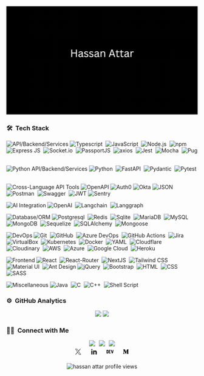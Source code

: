 <div align="center"><img src="./assets/preview.gif"/></div>

### 🛠 &nbsp;Tech Stack

<!-- JS API/Backend/Services -->
![API/Backend/Services](https://img.shields.io/badge/API/Backend/Services-c2d3f2?style=popout&logo=javascript&logoColor=05122A)
![Typescript](https://img.shields.io/badge/TypeScript-05122A?style=flat&logo=typescript&logoColor=white)&nbsp;
![JavaScript](https://img.shields.io/badge/-JavaScript-05122A?style=flat&logo=javascript&logoColor=white)&nbsp;
![Node.js](https://img.shields.io/badge/-Node.js-05122A?style=flat&logo=node.js&logoColor=white)&nbsp;
![npm](https://img.shields.io/badge/npm-05122A?style=flat&logo=npm&logoColor=white)&nbsp;
![Express JS](https://img.shields.io/badge/Express%20js-05122A?style=flat&logo=express&logoColor=white)&nbsp;
![Socket.io](https://img.shields.io/badge/Socket.io-05122A?&style=flat&logo=Socket.io&logoColor=white)&nbsp;
![PassportJS](https://img.shields.io/badge/PassportJS-05122A?style=flat&logo=passport&logoColor=white)&nbsp;
![axios](https://img.shields.io/badge/axios-05122A?&style=flat&logo=axios&logoColor=white)&nbsp;
![Jest](https://img.shields.io/badge/Jest-05122A?style=flat&logo=jest&logoColor=white)&nbsp;
![Mocha](https://img.shields.io/badge/Mocha-05122A?style=flat&logo=Mocha&logoColor=white)&nbsp;
![Pug](https://img.shields.io/badge/Pug-05122A?style=flat&logo=pug&logoColor=white)&nbsp;

<!-- Python API/Backend/Services -->
![Python API/Backend/Services](https://img.shields.io/badge/API/Backend/Services-c2d3f2?style=popout&logo=python&logoColor=05122A)
![Python](https://img.shields.io/badge/-Python-05122A?style=flat&logo=python&logoColor=white)&nbsp;
![FastAPI](https://img.shields.io/badge/-FastAPI-05122A?style=flat&logo=fastapi&logoColor=white)&nbsp;
![Pydantic](https://img.shields.io/badge/Pydantic-05122A?style=flat&logo=pydantic&logoColor=white)&nbsp;
![Pytest](https://img.shields.io/badge/Pytest-05122A?style=flat&logo=pytest&logoColor=white)&nbsp;

<!-- Cross-Language API Tools -->
![Cross-Language API Tools](https://img.shields.io/badge/Cross_Language_API_Tools-c2d3f2?style=popout)
![OpenAPI](https://img.shields.io/badge/OpenAPI-05122A?style=flat&logo=swagger&logoColor=white)
![Auth0](https://img.shields.io/badge/Auth0-05122A?style=flat&logo=auth0&logoColor=white)
![Okta](https://img.shields.io/badge/Okta-05122A?style=flat&logo=okta&logoColor=white)
![JSON](https://img.shields.io/badge/json-05122A?style=flat&logo=json&logoColor=white)&nbsp;
![Postman](https://img.shields.io/badge/Postman-05122A?style=flat&logo=Postman&logoColor=white)&nbsp;
![Swagger](https://img.shields.io/badge/Swagger-05122A?style=flat&logo=Swagger&logoColor=white)&nbsp;
![JWT](https://img.shields.io/badge/JWT-05122A?style=flat&logo=json&logoColor=white)
![Sentry](https://img.shields.io/badge/Sentry-05122A?style=flat&logo=sentry&logoColor=white)



<!-- AI integration -->
![AI Integration](https://img.shields.io/badge/AI_Integration-c2d3f2?style=popout)
![OpenAI](https://img.shields.io/badge/OpenAI-05122A?style=flat&logo=openai&logoColor=white)&nbsp;
![Langchain](https://img.shields.io/badge/Langchain-05122A?style=flat&logo=langchain&logoColor=white)&nbsp;
![Langgraph](https://img.shields.io/badge/Langgraph-05122A?style=flat&logo=langgraph&logoColor=white)&nbsp;

<!-- Database and ORM/ODM -->
![Database/ORM](https://img.shields.io/badge/Database/ORM-c2d3f2?style=popout)
![Postgresql](https://img.shields.io/badge/PostgreSQL-05122A?style=flat&logo=postgresql&logoColor=white)&nbsp;
![Redis](https://img.shields.io/badge/redis-05122A?&style=flat&logo=redis&logoColor=white)&nbsp;
![Sqlite](https://img.shields.io/badge/Sqlite-05122A?style=flat&logo=sqlite&logoColor=white)&nbsp;
![MariaDB](https://img.shields.io/badge/MariaDB-05122A?style=flat&logo=mariadb&logoColor=white)&nbsp;
![MySQL](https://img.shields.io/badge/MySQL-05122A?style=flat&logo=mysql&logoColor=white)&nbsp;
![MongoDB](https://img.shields.io/badge/MongoDB-05122A?style=flat&logo=mongodb&logoColor=white)&nbsp;
![Sequelize](https://img.shields.io/badge/Sequelize-05122A?style=flat&logo=Sequelize&logoColor=white)&nbsp;
![SQLAlchemy](https://img.shields.io/badge/SQLAlchemy-05122A?style=flat&logo=sqlalchemy&logoColor=white)&nbsp;
![Mongoose](https://img.shields.io/badge/Mongoose-05122A?style=flat&logo=mongoose&logoColor=white)&nbsp;

<!-- DevOps -->
![DevOps](https://img.shields.io/badge/DevOps-c2d3f2?style=popout)
![Git](https://img.shields.io/badge/-Git-05122A?style=flat&logo=git&logoColor=white)&nbsp;
![GitHub](https://img.shields.io/badge/-GitHub-05122A?style=flat&logo=github&logoColor=white)&nbsp;
![Azure DevOps](https://img.shields.io/badge/Azure_DevOps-05122A?style=flat&logo=azure-devops&logoColor=white)&nbsp;
![GitHub Actions](https://img.shields.io/badge/GitHub_Actions-05122A?style=flat&logo=github-actions&logoColor=white)&nbsp;
![Jira](https://img.shields.io/badge/Jira-05122A?style=flat&logo=Jira&logoColor=white)&nbsp;
![VirtualBox](https://img.shields.io/badge/VirtualBox-05122A?style=flat&logo=VirtualBox&logoColor=white)&nbsp;
![Kubernetes](https://img.shields.io/badge/Kubernetes-05122A?style=flat&logo=kubernetes&logoColor=white)&nbsp;
![Docker](https://img.shields.io/badge/Docker-05122A?style=flat&logo=docker&logoColor=white)&nbsp;
![YAML](https://img.shields.io/badge/YAML-05122A?style=flat&logo=yaml&logoColor=white)&nbsp;
![Cloudflare](https://img.shields.io/badge/Cloudflare-05122A?style=flat&logo=Cloudflare&logoColor=white)&nbsp;
![Cloudinary](https://img.shields.io/badge/Cloudinary-05122A?style=flat&logo=Cloudinary&logoColor=white)&nbsp;
![AWS](https://img.shields.io/badge/Amazon_AWS-05122A?style=flat&logo=amazonaws&logoColor=white)&nbsp;
![Azure](https://img.shields.io/badge/microsoft%20azure-05122A?style=flat&logo=microsoft-azure&logoColor=white)&nbsp;
![Google Cloud](https://img.shields.io/badge/Google_Cloud-05122A?style=flat&logo=google-cloud&logoColor=white)&nbsp;
![Heroku](https://img.shields.io/badge/Heroku-05122A?style=flat&logo=heroku&logoColor=white)&nbsp;

<!-- Frontend -->
![Frontend](https://img.shields.io/badge/Frontend-c2d3f2?style=popout)
![React](https://img.shields.io/badge/-React-05122A?style=flat&logo=react&logoColor=white)&nbsp;
![React-Router](https://img.shields.io/badge/React_Router-05122A?style=flat&logo=react-router&logoColor=white)&nbsp;
![NextJS](https://img.shields.io/badge/next%20js-05122A?style=flat&logo=nextdotjs&logoColor=white)&nbsp;
![Tailwind CSS](https://img.shields.io/badge/Tailwind_CSS-05122A?flat&logo=tailwind-css&logoColor=white)&nbsp;
![Material UI](https://img.shields.io/badge/Material%20UI-05122A?flat&logo=mui&logoColor=white)&nbsp;
![Ant Design](https://img.shields.io/badge/Ant_Design-05122A?style=flat&logo=antdesign&logoColor=white)
![jQuery](https://img.shields.io/badge/jQuery-05122A?style=flat&logo=jquery&logoColor=white)&nbsp;
![Bootstrap](https://img.shields.io/badge/-Bootstrap-05122A?style=flat&logo=bootstrap&logoColor=white)&nbsp;
![HTML](https://img.shields.io/badge/-HTML-05122A?style=flat&logo=HTML5&logoColor=white)&nbsp;
![CSS](https://img.shields.io/badge/-CSS-05122A?style=flat&logo=CSS3&logoColor=white)&nbsp;
![SASS](https://img.shields.io/badge/Sass-05122A?style=flat&logo=sass&logoColor=white)&nbsp;



<!-- miscellaneous -->
![Miscellaneous](https://img.shields.io/badge/Miscellaneous-c2d3f2?style=popout&logoColor=05122A)
![Java](https://img.shields.io/badge/-Java-05122A?style=flat&logo=Java&logoColor=FFA518)&nbsp;
![C](https://img.shields.io/badge/-C-05122A?style=flat&logo=C&logoColor=A8B9CC)&nbsp;
![C++](https://img.shields.io/badge/-C++-05122A?style=flat&logo=C%2B%2B&logoColor=00599C)&nbsp;
![Shell Script](https://img.shields.io/badge/Shell_Script-05122A?style=flat&logo=gnu-bash&logoColor=white)&nbsp;



### ⚙️ &nbsp;GitHub Analytics

<p align="center">
  <img height="180em" src="https://github-readme-stats-eight-theta.vercel.app/api?username=hassan-attar&show_icons=true&theme=algolia&include_all_commits=true&count_private=true"/>
  <img height="180em" src="https://github-readme-stats-eight-theta.vercel.app/api/top-langs/?username=hassan-attar&layout=compact&langs_count=8&theme=algolia"/>
</p>

### 🤝🏻 &nbsp;Connect with Me

<div style="display: flex; align-items: center; justify-content: center; gap:10px">
  <a href="https://www.hassanattar.com/"><img src="https://img.shields.io/badge/hassanattar.com-000000?style=flat&logo=About.me&logoColor=white"/></a>
  <a href="mailto:h.a.develops@gmail.com"><img src="https://img.shields.io/badge/-h.a.develops@gmail.com-D14836?style=flat&logo=Gmail&logoColor=white"/></a>
  <a href="https://www.fiverr.com/hassanattar496"><img src="https://img.shields.io/badge/fiverr-1DBF73?style=popout&logo=fiverr&logoColor=white"/></a>
</div>
<div style="display: flex; align-items: center; justify-content: center;">
  <a href="https://x.com/hassan_attar_x" style="margin: 0 10px;" target="_">
    <img alt="Twitter" width="22px" src="./assets/x.svg" />
  </a>
  <a href="https://www.linkedin.com/in/hassan-attar" style="margin: 0 10px;" target="_">
    <img alt="LinkedIn" width="22px" src="./assets/linkedin.svg" />
  </a>
  <a href="https://dev.to/hassan-attar" style="margin: 0 10px;" target="_">
    <img alt="Dev" width="22px" src="./assets/dev.svg" />
  </a>
  <a href="https://medium.com/@hassan-attar" style="margin: 0 10px;" target="_">
    <img alt="Medium" width="22px" src="./assets/medium.svg" />
  </a>
</div>

<p align="center"> 
  <img align="center" src="https://komarev.com/ghpvc/?username=hassan-attar&color=blue&style=flat" alt="hassan attar profile views" />
</p>
